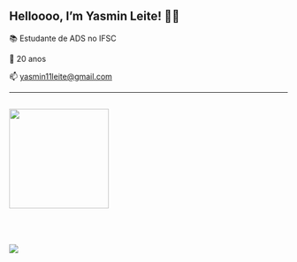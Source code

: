 ## Helloooo, I’m Yasmin Leite! 👩‍💻

📚 Estudante de ADS no IFSC

🚨 20 anos

📫 yasmin11leite@gmail.com 

----

##

<div align="block">
  <a href="https://github.com/yasminleite">
  <img height="180em" src="https://github-readme-stats.vercel.app/api?username=yasminleite&show_icons=true&theme=dracula&include_all_commits=true&count_private=true"/>
</div>
  <br>

<br>
<br>

![](https://komarev.com/ghpvc/?username=yasminleitet&color=DD6387)
